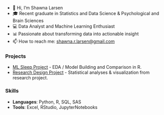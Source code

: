- 👋 Hi, I’m Shawna Larsen
- 🎓 Recent graduate in Statistics and Data Science & Psychological and Brain Sciences
- 💻 Data Analyst and Machine Learning Enthusiast
- 📊 Passionate about transforming data into actionable insight
- 📫 How to reach me: shawna.r.larsen@gmail.com



### Projects
- [ML Sleep Project](https://github.com/shawnalarsen/ML-Sleep-Project) - EDA / Model Building and Comparison in R.
- [Research Design Project](https://github.com/shawnalarsen/Visualization-Research) - Statistical analyses & visualization from research project.

### Skills
- **Languages**: Python, R, SQL, SAS
- **Tools**: Excel, RStudio, JupyterNotebooks
<!---
shawnalarsen/shawnalarsen is a ✨ special ✨ repository because its `README.md` (this file) appears on your GitHub profile.
You can click the Preview link to take a look at your changes.
--->
